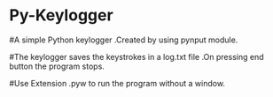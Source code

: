 # Py-Keylogger
#A simple Python keylogger .Created by using pynput module.

#The keylogger saves the keystrokes in a log.txt file .On pressing end button the program stops. 

#Use Extension .pyw to run the program without a window.
